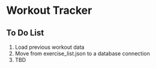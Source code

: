 # Workout Tracker

## To Do List
1. Load previous workout data
2. Move from exercise_list.json to a database connection
2. TBD